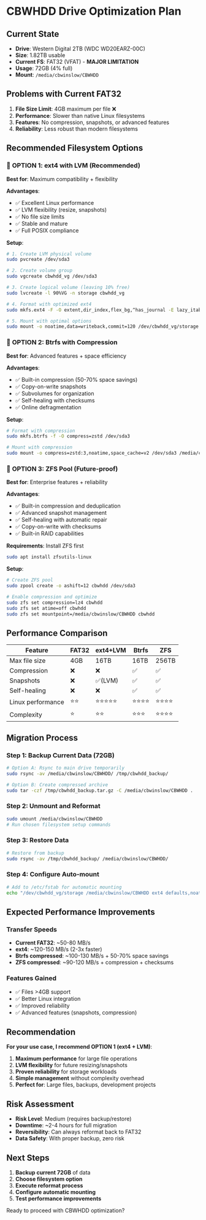 # CBWHDD Drive Optimization Plan

## Current State
- **Drive**: Western Digital 2TB (WDC WD20EARZ-00C)
- **Size**: 1.82TB usable
- **Current FS**: FAT32 (VFAT) - **MAJOR LIMITATION**
- **Usage**: 72GB (4% full)
- **Mount**: `/media/cbwinslow/CBWHDD`

## Problems with Current FAT32
1. **File Size Limit**: 4GB maximum per file ❌
2. **Performance**: Slower than native Linux filesystems
3. **Features**: No compression, snapshots, or advanced features
4. **Reliability**: Less robust than modern filesystems

## Recommended Filesystem Options

### 🥇 **OPTION 1: ext4 with LVM (Recommended)**
**Best for**: Maximum compatibility + flexibility

**Advantages**:
- ✅ Excellent Linux performance
- ✅ LVM flexibility (resize, snapshots)
- ✅ No file size limits
- ✅ Stable and mature
- ✅ Full POSIX compliance

**Setup**:
```bash
# 1. Create LVM physical volume
sudo pvcreate /dev/sda3

# 2. Create volume group
sudo vgcreate cbwhdd_vg /dev/sda3

# 3. Create logical volume (leaving 10% free)
sudo lvcreate -l 90%VG -n storage cbwhdd_vg

# 4. Format with optimized ext4
sudo mkfs.ext4 -F -O extent,dir_index,flex_bg,^has_journal -E lazy_itable_init=0 /dev/cbwhdd_vg/storage

# 5. Mount with optimal options
sudo mount -o noatime,data=writeback,commit=120 /dev/cbwhdd_vg/storage /media/cbwinslow/CBWHDD
```

### 🥈 **OPTION 2: Btrfs with Compression**
**Best for**: Advanced features + space efficiency

**Advantages**:
- ✅ Built-in compression (50-70% space savings)
- ✅ Copy-on-write snapshots
- ✅ Subvolumes for organization
- ✅ Self-healing with checksums
- ✅ Online defragmentation

**Setup**:
```bash
# Format with compression
sudo mkfs.btrfs -f -O compress=zstd /dev/sda3

# Mount with compression
sudo mount -o compress=zstd:3,noatime,space_cache=v2 /dev/sda3 /media/cbwinslow/CBWHDD
```

### 🥉 **OPTION 3: ZFS Pool (Future-proof)**
**Best for**: Enterprise features + reliability

**Advantages**:
- ✅ Built-in compression and deduplication
- ✅ Advanced snapshot management
- ✅ Self-healing with automatic repair
- ✅ Copy-on-write with checksums
- ✅ Built-in RAID capabilities

**Requirements**: Install ZFS first
```bash
sudo apt install zfsutils-linux
```

**Setup**:
```bash
# Create ZFS pool
sudo zpool create -o ashift=12 cbwhdd /dev/sda3

# Enable compression and optimize
sudo zfs set compression=lz4 cbwhdd
sudo zfs set atime=off cbwhdd
sudo zfs set mountpoint=/media/cbwinslow/CBWHDD cbwhdd
```

## Performance Comparison

| Feature | FAT32 | ext4+LVM | Btrfs | ZFS |
|---------|-------|----------|-------|-----|
| Max file size | 4GB | 16TB | 16TB | 256TB |
| Compression | ❌ | ❌ | ✅ | ✅ |
| Snapshots | ❌ | ✅(LVM) | ✅ | ✅ |
| Self-healing | ❌ | ❌ | ✅ | ✅ |
| Linux performance | ⭐⭐ | ⭐⭐⭐⭐⭐ | ⭐⭐⭐⭐ | ⭐⭐⭐⭐ |
| Complexity | ⭐ | ⭐⭐ | ⭐⭐⭐ | ⭐⭐⭐⭐ |

## Migration Process

### Step 1: Backup Current Data (72GB)
```bash
# Option A: Rsync to main drive temporarily
sudo rsync -av /media/cbwinslow/CBWHDD/ /tmp/cbwhdd_backup/

# Option B: Create compressed archive
sudo tar -czf /tmp/cbwhdd_backup.tar.gz -C /media/cbwinslow/CBWHDD .
```

### Step 2: Unmount and Reformat
```bash
sudo umount /media/cbwinslow/CBWHDD
# Run chosen filesystem setup commands
```

### Step 3: Restore Data
```bash
# Restore from backup
sudo rsync -av /tmp/cbwhdd_backup/ /media/cbwinslow/CBWHDD/
```

### Step 4: Configure Auto-mount
```bash
# Add to /etc/fstab for automatic mounting
echo "/dev/cbwhdd_vg/storage /media/cbwinslow/CBWHDD ext4 defaults,noatime 0 2" | sudo tee -a /etc/fstab
```

## Expected Performance Improvements

### Transfer Speeds
- **Current FAT32**: ~50-80 MB/s
- **ext4**: ~120-150 MB/s (2-3x faster)
- **Btrfs compressed**: ~100-130 MB/s + 50-70% space savings
- **ZFS compressed**: ~90-120 MB/s + compression + checksums

### Features Gained
- ✅ Files >4GB support
- ✅ Better Linux integration
- ✅ Improved reliability
- ✅ Advanced features (snapshots, compression)

## Recommendation

**For your use case, I recommend OPTION 1 (ext4 + LVM)**:

1. **Maximum performance** for large file operations
2. **LVM flexibility** for future resizing/snapshots
3. **Proven reliability** for storage workloads
4. **Simple management** without complexity overhead
5. **Perfect for**: Large files, backups, development projects

## Risk Assessment
- **Risk Level**: Medium (requires backup/restore)
- **Downtime**: ~2-4 hours for full migration
- **Reversibility**: Can always reformat back to FAT32
- **Data Safety**: With proper backup, zero risk

## Next Steps
1. **Backup current 72GB** of data
2. **Choose filesystem option**
3. **Execute reformat process**
4. **Configure automatic mounting**
5. **Test performance improvements**

Ready to proceed with CBWHDD optimization?

